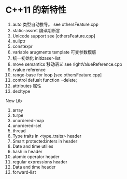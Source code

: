 C++11 的新特性
===============================

1. auto 类型自动推导。  see othersFeature.cpp
2. static-assret  编译期断言
3. Unicode support see [othersFeature.cpp]
4. nullptr
5. constexpr
6. variable arugments template 可变参数模版
7. 统一初始化 initizaser-list
8. move semantics 移动语义
      see rightValueReference.cpp
9. rvalue reference
10. range-base for loop [see othersFeature.cpp]
11. control defualt function =delete;
12. attributes 属性
13. decltype

New Lib
1. array
2. turpe
3. unordered-map
4. unordered-set
5. thread
6. Type traits in <type_traits> header
7. Smart protected:inters in <memory> header
8. Date and time utilies <chrono>
9. hash in <functional> header
10. atomic operator <atomic> header
11. regular expressions <regex> header
12. Data and time <chrono> header
13. forward-list
